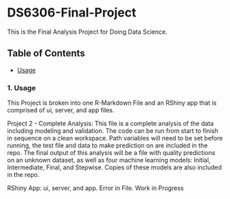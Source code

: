 # DS6306-Final-Project

This is the Final Analysis Project for Doing Data Science.

## Table of Contents
- [Usage](#usage)

### 1. Usage
This Project is broken into one R-Markdown File and an RShiny app that is comprised of ui, server, and app files.

Project 2 - Complete Analysis: This file is a complete analysis of the data including modeling and validation. The code can be run from start to finish in sequence on a clean workspace. Path variables will need to be set before running, the test file and data to make prediction on are included in the repo. The final output of this analysis will be a file with quality predictions on an unknown dataset, as well as four machine learning models: Initial, Intermediate, Final, and Stepwise. Copies of these models are also included in the repo.

RShiny App: ui, server, and app. Error in File. Work in Progress
